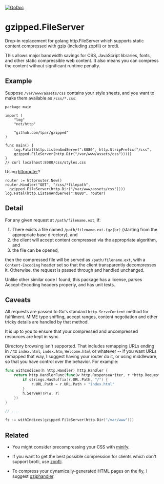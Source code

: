 [![GoDoc](https://godoc.org/github.com/lpar/gzipped?status.svg)](https://godoc.org/github.com/lpar/gzipped)

# gzipped.FileServer

Drop-in replacement for golang http.FileServer which supports static content
compressed with gzip (including zopfli) or brotli.

This allows major bandwidth savings for CSS, JavaScript libraries, fonts, and
other static compressible web content. It also means you can compress the
content without significant runtime penalty.

## Example

Suppose `/var/www/assets/css` contains your style sheets, and you want to make them available as `/css/*.css`:

    package main
    
    import (
    	"log"
    	"net/http"
    
    	"github.com/lpar/gzipped"
    )
    
    func main() {
    	log.Fatal(http.ListenAndServe(":8080", http.StripPrefix("/css",
        gzipped.FileServer(http.Dir("/var/www/assets/css")))))
    }
    // curl localhost:8080/css/styles.css


Using [httprouter](https://github.com/julienschmidt/httprouter)?

    router := httprouter.New()
    router.Handler("GET", "/css/*filepath", 
      gzipped.FileServer(http.Dir("/var/www/assets/css"))))
    log.Fatal(http.ListenAndServe(":8080", router)

## Detail

For any given request at `/path/filename.ext`, if:

  1. There exists a file named `/path/filename.ext.(gz|br)` (starting from the 
     appropriate base directory), and
  2. the client will accept content compressed via the appropriate algorithm, and
  3. the file can be opened,

then the compressed file will be served as `/path/filename.ext`, with a
`Content-Encoding` header set so that the client transparently decompresses it.
Otherwise, the request is passed through and handled unchanged.

Unlike other similar code I found, this package has a license, parses 
Accept-Encoding headers properly, and has unit tests.

## Caveats

All requests are passed to Go's standard `http.ServeContent` method for
fulfilment. MIME type sniffing, accept ranges, content negotiation and other
tricky details are handled by that method.

It is up to you to ensure that your compressed and uncompressed resources are
kept in sync.

Directory browsing isn't supported. That includes remapping URLs ending in `/` to `index.html`, 
`index.htm`, `Welcome.html` or whatever -- if you want URLs remapped that way,
I suggest having your router do it, or using middleware, so that you have control
over the behavior. For example:

```go
func withIndices(h http.Handler) http.Handler {
	return http.HandlerFunc(func(w http.ResponseWriter, r *http.Request) {
		if strings.HasSuffix(r.URL.Path, "/") {
			r.URL.Path = r.URL.Path + "index.html"
		}
		h.ServeHTTP(w, r)
	})
}

// ...

fs := withIndices(gzipped.FileServer(http.Dir("/var/www")))
```

## Related

 * You might consider precompressing your CSS with [minify](https://github.com/tdewolff/minify). 

 * If you want to get the best possible compression for clients which don't support brotli, use [zopfli](https://github.com/google/zopfli).

 * To compress your dynamically-generated HTML pages on the fly, I suggest [gziphandler](https://github.com/NYTimes/gziphandler).

